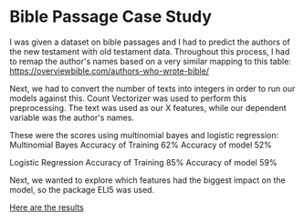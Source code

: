 # Bible Passage Case Study
I was given a dataset on bible passages and I had to predict the authors of the new testament with old testament data.
Throughout this process, I had to remap the author's names based on a very similar mapping to this table:
https://overviewbible.com/authors-who-wrote-bible/

Next, we had to convert the number of texts into integers in order to run our models against this. Count Vectorizer was used to perform this preprocessing. The text was used as our X features, while our dependent variable was the author's names.

These were the scores using multinomial bayes and logistic regression:
Multinomial Bayes
Accuracy of Training 62%
Accuracy of model 52%

Logistic Regression
Accuracy of Training 85%
Accuracy of model 59%

Next, we wanted to explore which features had the biggest impact on the model, so the package ELI5 was used.

[Here are the results](notebooks/results.pdf)
